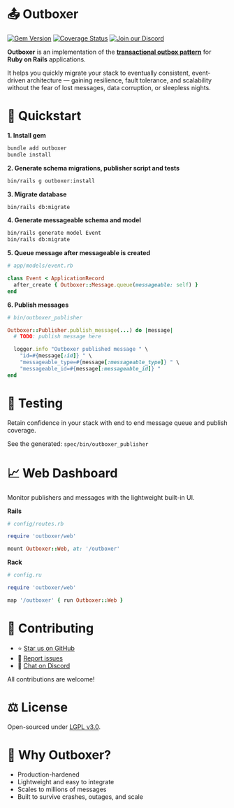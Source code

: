 # 📤 Outboxer

[![Gem Version](https://badge.fury.io/rb/outboxer.svg)](https://badge.fury.io/rb/outboxer)
[![Coverage Status](https://coveralls.io/repos/github/fast-programmer/outboxer/badge.svg)](https://coveralls.io/github/fast-programmer/outboxer)
[![Join our Discord](https://img.shields.io/badge/Discord-blue?style=flat&logo=discord&logoColor=white)](https://discord.gg/x6EUehX6vU)

**Outboxer** is an implementation of the [**transactional outbox pattern**](https://docs.aws.amazon.com/prescriptive-guidance/latest/cloud-design-patterns/transactional-outbox.html) for **Ruby on Rails** applications.

It helps you quickly migrate your stack to eventually consistent, event-driven architecture — gaining resilience, fault tolerance, and scalability without the fear of lost messages, data corruption, or sleepless nights.

# 🚀 Quickstart

**1. Install gem**

```bash
bundle add outboxer
bundle install
```

**2. Generate schema migrations, publisher script and tests**

```bash
bin/rails g outboxer:install
```

**3. Migrate database**

```bash
bin/rails db:migrate
```

**4. Generate messageable schema and model**

```bash
bin/rails generate model Event
bin/rails db:migrate
```

**5. Queue message after messageable is created**

```ruby
# app/models/event.rb

class Event < ApplicationRecord
  after_create { Outboxer::Message.queue(messageable: self) }
end
```

**6. Publish messages**

```ruby
# bin/outboxer_publisher

Outboxer::Publisher.publish_message(...) do |message|
  # TODO: publish message here

  logger.info "Outboxer published message " \
    "id=#{message[:id]} " \
    "messageable_type=#{message[:messageable_type]} " \
    "messageable_id=#{message[:messageable_id]} "
end
```

# 🧪 Testing

Retain confidence in your stack with end to end message queue and publish coverage.

See the generated: `spec/bin/outboxer_publisher`

# 📈 Web Dashboard

Monitor publishers and messages with the lightweight built-in UI.

**Rails**

```ruby
# config/routes.rb

require 'outboxer/web'

mount Outboxer::Web, at: '/outboxer'
```

**Rack**

```ruby
# config.ru

require 'outboxer/web'

map '/outboxer' { run Outboxer::Web }
```

# 🤝 Contributing

- ⭐ [Star us on GitHub](https://github.com/fast-programmer/outboxer)
- 🐛 [Report issues](https://github.com/fast-programmer/outboxer/issues)
- 💬 [Chat on Discord](https://discord.gg/x6EUehX6vU)

All contributions are welcome!

# ⚖️ License

Open-sourced under [LGPL v3.0](https://www.gnu.org/licenses/lgpl-3.0.html).

# 🏁 Why Outboxer?

- Production-hardened
- Lightweight and easy to integrate
- Scales to millions of messages
- Built to survive crashes, outages, and scale
